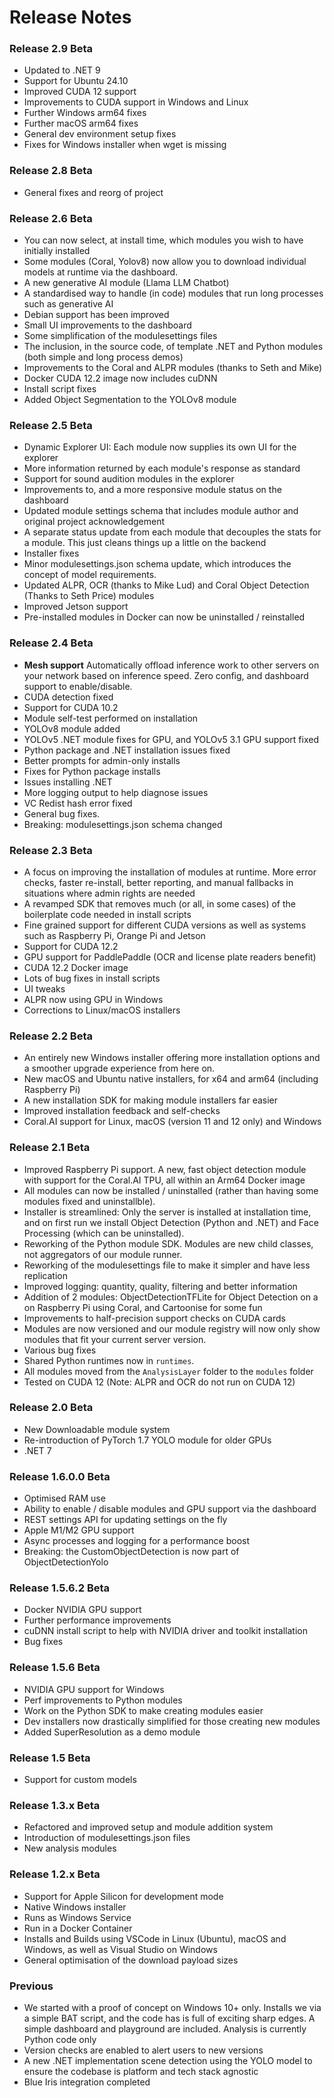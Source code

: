 # Release Notes

### Release 2.9 Beta

 - Updated to .NET 9
 - Support for Ubuntu 24.10
 - Improved CUDA 12 support
 - Improvements to CUDA support in Windows and Linux
 - Further Windows arm64 fixes
 - Further macOS arm64 fixes
 - General dev environment setup fixes
 - Fixes for Windows installer when wget is missing

### Release 2.8 Beta

- General fixes and reorg of project

### Release 2.6 Beta

 - You can now select, at install time, which modules you wish to have initially installed
 - Some modules (Coral, Yolov8) now allow you to download individual models at runtime via the dashboard.
 - A new generative AI module (Llama LLM Chatbot)
 - A standardised way to handle (in code) modules that run long processes such as generative AI
 - Debian support has been improved
 - Small UI improvements to the dashboard
 - Some simplification of the modulesettings files
 - The inclusion, in the source code, of template .NET and Python modules (both simple and long process demos)
 - Improvements to the Coral and ALPR modules (thanks to Seth and Mike)
 - Docker CUDA 12.2 image now includes cuDNN
 - Install script fixes
 - Added Object Segmentation to the YOLOv8 module

### Release 2.5 Beta

 - Dynamic Explorer UI: Each module now supplies its own UI for the explorer
 - More information returned by each module's response as standard
 - Support for sound audition modules in the explorer
 - Improvements to, and a more responsive module status on the dashboard
 - Updated module settings schema that includes module author and original project acknowledgement
 - A separate status update from each module that decouples the stats for a module. This just cleans things up a little on the backend
 - Installer fixes
 - Minor modulesettings.json schema update, which introduces the concept of model requirements.
 - Updated ALPR, OCR (thanks to Mike Lud) and Coral Object Detection (Thanks to Seth Price) modules
 - Improved Jetson support
 - Pre-installed modules in Docker can now be uninstalled / reinstalled 

### Release 2.4 Beta

 - **Mesh support** Automatically offload inference work to other servers on your network based on inference speed. Zero config, and dashboard support to enable/disable.
 - CUDA detection fixed
 - Support for CUDA 10.2
 - Module self-test performed on installation
 - YOLOv8 module added
 - YOLOv5 .NET module fixes for GPU, and YOLOv5 3.1 GPU support fixed
 - Python package and .NET installation issues fixed
 - Better prompts for admin-only installs
 - Fixes for Python package installs
 - Issues installing .NET
 - More logging output to help diagnose issues
 - VC Redist hash error fixed
 - General bug fixes.
 - Breaking: modulesettings.json schema changed

### Release 2.3 Beta

- A focus on improving the installation of modules at runtime. More error checks, faster re-install, better reporting, and manual fallbacks in situations where admin rights are needed
- A revamped SDK that removes much (or all, in some cases) of the boilerplate code needed in install scripts
- Fine grained support for different CUDA versions as well as systems such as Raspberry Pi, Orange Pi and Jetson
- Support for CUDA 12.2
- GPU support for PaddlePaddle (OCR and license plate readers benefit)
- CUDA 12.2 Docker image
- Lots of bug fixes in install scripts
- UI tweaks
- ALPR now using GPU in Windows
- Corrections to Linux/macOS installers

### Release 2.2 Beta

- An entirely new Windows installer offering more installation options and a smoother upgrade experience from here on.
- New macOS and Ubuntu native installers, for x64 and arm64 (including Raspberry Pi)
- A new installation SDK for making module installers far easier
- Improved installation feedback and self-checks
- Coral.AI support for Linux, macOS (version 11 and 12 only) and Windows

### Release 2.1 Beta

- Improved Raspberry Pi support. A new, fast object detection module with
  support for the Coral.AI TPU, all within an Arm64 Docker image
- All modules can now be installed / uninstalled (rather than having some modules fixed and uninstallble).
- Installer is streamlined: Only the server is installed at installation time, and on first run we install Object Detection (Python and .NET) and Face Processing (which can be uninstalled).
- Reworking of the Python module SDK. Modules are new child classes, not aggregators of our module runner.
- Reworking of the modulesettings file to make it simpler and have less replication
- Improved logging: quantity, quality, filtering and better information
- Addition of 2 modules: ObjectDetectionTFLite for Object Detection on a on Raspberry Pi using Coral, 
  and Cartoonise for some fun
- Improvements to half-precision support checks on CUDA cards
- Modules are now versioned and our module registry will now only show modules that fit your current server version.
- Various bug fixes
- Shared Python runtimes now in `runtimes`. 
- All modules moved from the `AnalysisLayer` folder to the `modules` folder
- Tested on CUDA 12 (Note: ALPR and OCR do not run on CUDA 12)

### Release 2.0 Beta
- New Downloadable module system
- Re-introduction of PyTorch 1.7 YOLO module for older GPUs
- .NET 7

### Release 1.6.0.0 Beta
- Optimised RAM use
- Ability to enable / disable modules and GPU support via the dashboard
- REST settings API for updating settings on the fly
- Apple M1/M2 GPU support
- Async processes and logging for a performance boost
- Breaking: the CustomObjectDetection is now part of ObjectDetectionYolo

### Release 1.5.6.2 Beta
- Docker NVIDIA GPU support
- Further performance improvements
- cuDNN install script to help with NVIDIA driver and toolkit installation
- Bug fixes

### Release 1.5.6 Beta
- NVIDIA GPU support for Windows
- Perf improvements to Python modules
- Work on the Python SDK to make creating modules easier
- Dev installers now drastically simplified for those creating new modules
- Added SuperResolution as a demo module

### Release 1.5 Beta
- Support for custom models

### Release 1.3.x Beta
- Refactored and improved setup and module addition system
- Introduction of modulesettings.json files
- New analysis modules

### Release 1.2.x Beta
- Support for Apple Silicon for development mode
- Native Windows installer
- Runs as Windows Service
- Run in a Docker Container
- Installs and Builds using VSCode in Linux (Ubuntu), macOS and Windows, as well as Visual Studio on Windows
- General optimisation of the download payload sizes

### Previous
- We started with a proof of concept on Windows 10+ only. Installs we via a simple BAT script, and the code has is full of exciting sharp edges. A simple dashboard and playground are included. Analysis is currently Python code only
- Version checks are enabled to alert users to new versions
- A new .NET implementation scene detection using the YOLO model to ensure the codebase is platform and tech stack agnostic
- Blue Iris integration completed